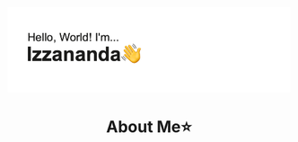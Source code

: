 <!-- banner -->
[![MasterHead](https://github.com/izzanadimas/izzanadimas/blob/main/BannerGithub.png)](https://github.com/izzanadimas)

<!-- isi -->
<h1 align="center">About Me⭐</h1>
